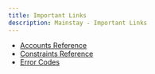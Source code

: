```yaml
---
title: Important Links
description: Mainstay - Important Links
---
```


- [Accounts Reference](https://docs.rs/mainstay-lang/latest/mainstay_lang/accounts/index.html)
- [Constraints Reference](https://docs.rs/mainstay-lang/latest/mainstay_lang/derive.Accounts.html)
- [Error Codes](https://docs.rs/mainstay-lang/latest/mainstay_lang/error/enum.ErrorCode.html)
